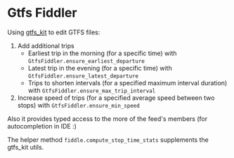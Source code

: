 # Gtfs Fiddler

Using [gtfs_kit](https://github.com/mrcagney/gtfs_kit) to edit GTFS files:

1. Add additional trips
   - Earliest trip in the morning (for a specific time) with `GtfsFiddler.ensure_earliest_departure`
   - Latest trip in the evening (for a specific time) with `GtfsFiddler.ensure_latest_departure`
   - Trips to shorten intervals (for a specified maximum interval duration) with `GtfsFiddler.ensure_max_trip_interval`
2. Increase speed of trips (for a specified average speed between two stops) with `GtfsFiddler.ensure_min_speed`

Also it provides typed access to the more of the feed's members (for autocompletion in IDE :)

The helper method `fiddle.compute_stop_time_stats` supplements the gtfs_kit utils.
